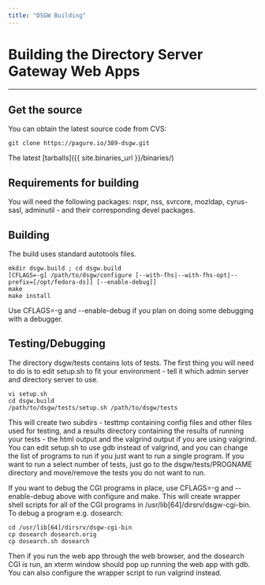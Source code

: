 ```yaml
---
title: "DSGW Building"
---
```


# Building the Directory Server Gateway Web Apps
-----------------------------------------------

Get the source
--------------

You can obtain the latest source code from CVS:

    git clone https://pagure.io/389-dsgw.git

The latest [tarballs]({{ site.binaries_url }}/binaries/)

Requirements for building
-------------------------

You will need the following packages: nspr, nss, svrcore, mozldap, cyrus-sasl, adminutil - and their corresponding devel packages.

Building
--------

The build uses standard autotools files.

    mkdir dsgw.build ; cd dsgw.build
    [CFLAGS=-g] /path/to/dsgw/configure [--with-fhs|--with-fhs-opt|--prefix=[/opt/fedora-ds]] [--enable-debug]]
    make
    make install

Use CFLAGS=-g and --enable-debug if you plan on doing some debugging with a debugger.

Testing/Debugging
-----------------

The directory dsgw/tests contains lots of tests. The first thing you will need to do is to edit setup.sh to fit your environment - tell it which admin server and directory server to use.

    vi setup.sh
    cd dsgw.build
    /path/to/dsgw/tests/setup.sh /path/to/dsgw/tests

This will create two subdirs - testtmp containing config files and other files used for testing, and a results directory containing the results of running your tests - the html output and the valgrind output if you are using valgrind. You can edit setup.sh to use gdb instead of valgrind, and you can change the list of programs to run if you just want to run a single program. If you want to run a select number of tests, just go to the dsgw/tests/PROGNAME directory and move/remove the tests you do not want to run.

If you want to debug the CGI programs in place, use CFLAGS=-g and --enable-debug above with configure and make. This will create wrapper shell scripts for all of the CGI programs in /usr/lib[64]/dirsrv/dsgw-cgi-bin. To debug a program e.g. dosearch:

    cd /usr/lib[64]/dirsrv/dsgw-cgi-bin
    cp dosearch dosearch.orig
    cp dosearch.sh dosearch

Then if you run the web app through the web browser, and the dosearch CGI is run, an xterm window should pop up running the web app with gdb. You can also configure the wrapper script to run valgrind instead.

